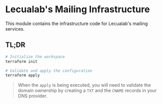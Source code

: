 # Lecualab's Mailing Infrastructure

This module contains the infrastructure code for Lecualab's mailing services.

## TL;DR

```bash
# Initialize the workspace
terraform init

# Validate and apply the configuration
terraform apply
```

> When the `apply` is being executed, you will need to validate the domain ownership
> by creating a `TXT` and the `CNAME` records in your DNS provider.
